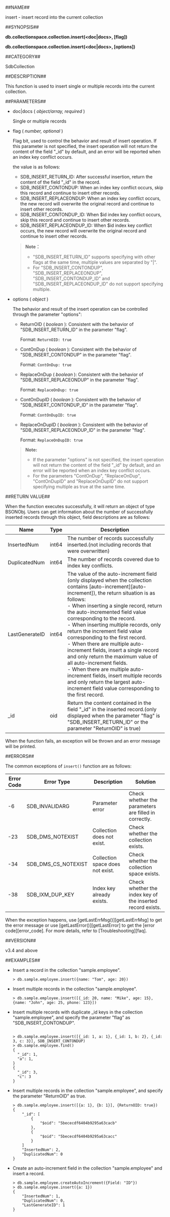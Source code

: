 ##NAME##

insert - insert record into the current collection

##SYNOPSIS##

**db.collectionspace.collection.insert(\<doc|docs\>, [flag])**

**db.collectionspace.collection.insert(\<doc|docs\>, [options])**

##CATEGORY##

SdbCollection

##DESCRIPTION##

This function is used to insert single or multiple records into the current collection.

##PARAMETERS##

- doc|docs ( *object/array, required* )

    Single or multiple records

- flag ( *number, optional* )

    Flag bit, used to control the behavior and result of insert operation. If this parameter is not specified, the insert operation will not return the content of the field "_id" by default, and an error will be reported when an index key conflict occurs.

    the value is as follows:
	
    - SDB_INSERT_RETURN_ID: After successful insertion, return the content of the field "_id" in the record.
    - SDB_INSERT_CONTONDUP: When an index key conflict occurs, skip this record and continue to insert other records.
    - SDB_INSERT_REPLACEONDUP: When an index key conflict occurs, the new record will overwrite the original record and continue to insert other records.
    - SDB_INSERT_CONTONDUP_ID: When $id index key conflict occurs, skip this record and continue to insert other records.
    - SDB_INSERT_REPLACEONDUP_ID: When $id index key conflict occurs, the new record will overwrite the original record and continue to insert other records.

    >**Note：**
    >
    > - "SDB_INSERT_RETURN_ID" supports specifying with other flags at the same time, multiple values are separated by  "|".
    > - For "SDB_INSERT_CONTONDUP", "SDB_INSERT_REPLACEONDUP", "SDB_INSERT_CONTONDUP_ID" and "SDB_INSERT_REPLACEONDUP_ID" do not support specifying multiple.

- options ( *object* )

    The behavior and result of the insert operation can be controlled through the parameter "options":
 
    - ReturnOID ( *boolean* ): Consistent with the behavior of "SDB_INSERT_RETURN_ID" in the parameter "flag".

        Format: `ReturnOID: true`

    - ContOnDup ( *boolean* ): Consistent with the behavior of "SDB_INSERT_CONTONDUP" in the parameter "flag".

        Format: `ContOnDup: true`

    - ReplaceOnDup ( *boolean* ): Consistent with the behavior of "SDB_INSERT_REPLACEONDUP" in the parameter "flag".

        Format: `ReplaceOnDup: true`

    - ContOnDupID ( *boolean* ): Consistent with the behavior of "SDB_INSERT_CONTONDUP_ID" in the parameter "flag".

        Format: `ContOnDupID: true`

    - ReplaceOnDupID ( *boolean* ): Consistent with the behavior of "SDB_INSERT_REPLACEONDUP_ID" in the parameter "flag".

        Format: `ReplaceOnDupID: true`

    >**Note:**
    >
    > - If the parameter "options" is not specified, the insert operation will not return the content of the field "_id" by default, and an error will be reported when an index key conflict occurs.
    > - For the parameters "ContOnDup", "ReplaceOnDup", "ContOnDupID" and "ReplaceOnDupID" do not support specifying multiple as true at the same time.

##RETURN VALUE##

When the function executes successfully, it will return an object of type BSONObj. Users can get information about the number of successfully inserted records through this object, field descriptions are as follows:

|  Name  | Type | Description |
|--------|------|-------------|
| InsertedNum | int64 | The number of records successfully inserted.(not including records that were overwritten) |
| DuplicatedNum | int64 | The number of records covered due to index key conflicts. |
| LastGenerateID | int64 | The value of the auto-increment field (only displayed when the collection contains [auto-increment][auto-increment]), the return situation is as follows:<br> - When inserting a single record, return the auto-incremented field value corresponding to the record.<br>- When inserting multiple records, only return the increment field value corresponding to the first record.<br>- When there are multiple auto-increment fields, insert a single record and only return the maximum value of all auto-increment fields. <br> - When there are multiple auto-increment fields, insert multiple records and only return the largest auto-increment field value corresponding to the first record. |
| _id | oid | Return the content contained in the field "_id" in the inserted record.(only displayed when the parameter "flag" is "SDB_INSERT_RETURN_ID" or the parameter "ReturnOID" is true)|

When the function fails, an exception will be thrown and an error message will be printed.

##ERRORS##

The common exceptions of `insert()` function are as follows:

| Error Code | Error Type | Description | Solution |
| ---------- | ---------- | ----------- | -------- |
| -6 | SDB_INVALIDARG | Parameter error | Check whether the parameters are filled in correctly. |
| -23 | SDB_DMS_NOTEXIST| Collection does not exist. | Check whether the collection exists. |
| -34 | SDB_DMS_CS_NOTEXIST | Collection space does not exist. | Check whether the collection space exists. |
| -38 | SDB_IXM_DUP_KEY | Index key already exists. | Check whether the index key of the inserted record exists. |

When the exception happens, use [getLastErrMsg()][getLastErrMsg] to get the error message or use [getLastError()][getLastError] to get the [error code][error_code]. For more details, refer to [Troubleshooting][faq].

##VERSION##

v3.4 and above

##EXAMPLES##

- Insert a record in the collection "sample.employee".

    ```lang-javascript
    > db.sample.employee.insert({name: "Tom", age: 20})
    ```

- Insert multiple records in the collection "sample.employee".

 	```lang-javascript
 	> db.sample.employee.insert([{_id: 20, name: "Mike", age: 15}, {name: "John", age: 25, phone: 123}])
 	```

- Insert multiple records with duplicate _id keys in the collection "sample.employee", and specify the parameter "flag" as "SDB_INSERT_CONTONDUP".

    ```lang-javascript
    
    > db.sample.employee.insert([{_id: 1, a: 1}, {_id: 1, b: 2}, {_id: 3, c: 3}], SDB_INSERT_CONTONDUP)
    > db.sample.employee.find()
    {
      "_id": 1,
      "a": 1,
    }
    {
      "_id": 3,
      "c": 3
    }
    ```

- Insert multiple records in the collection "sample.employee", and specify the parameter "ReturnOID" as true.

    ```lang-javascript
    > db.sample.employee.insert([{a: 1}, {b: 1}], {ReturnOID: true})
    {
        "_id": [
            {
                "$oid": "5bececdf6404b9295a63cacb"
            },
            {
                "$oid": "5bececdf6404b9295a63cacc"
            }
        ]
        "InsertedNum": 2,
        "DuplicatedNum": 0
    }
    ```

- Create an auto-increment field in the collection "sample.employee" and insert a record.

    ```lang-javascript
    > db.sample.employee.createAutoIncrement({Field: "ID"})
    > db.sample.employee.insert({a: 1})
    {
        "InsertedNum": 1,
        "DuplicatedNum": 0,
        "LastGenerateID": 1
    }
    ```
 
[^_^]:
     Links
[getLastErrMsg]:manual/Manual/Sequoiadb_Command/Global/getLastErrMsg.md
[getLastError]:manual/Manual/Sequoiadb_Command/Global/getLastError.md
[faq]:manual/FAQ/faq_sdb.md
[error_code]:manual/Manual/Sequoiadb_error_code.md
[auto-increment]:manual/Distributed_Engine/Architecture/Data_Model/sequence.md